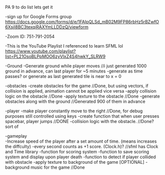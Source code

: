 PA 9 to do list lets get it

-sign up for Google Forms group
https://docs.google.com/forms/d/e/1FAIpQLSd_mB02M9FP86rbHz5rBZwfO6XsjI8BC3texqiRAXYmLLDDzQ/viewform

-Zoom ID: 751-791-2054

-This is the YouTube Playlist I referenced to learn SFML lol https://www.youtube.com/playlist?list=PL21OsoBLPpMOO6zyVlxZ4S4hwkY_SLRW9

-Ground
-Generate ground while player moves //i just generated 1000 ground in advance, can last player for ~5 minutes
-generate as time passes? or generate as last generated tile is near to x = 0

-obstacles
	-create obstacles for the game	//Done, but using vectors, if collision is applied, animation cannot be applied vice versa
	-apply collision logic on the obstacle	//Done
	-apply texture to the obstacle		//Done
	-generate obstacles along with the ground	//Generated 900 of them in advance

-player
	-make player constantly move to the right	//Done, for debug purposes still controlled using keys
	-create function that when user presses spacebar, player jumps //DONE
	-collision logic with the obstacle.	//Done? sort of

-gameplay	
	-Increase speed of the player after a set amount of time. (means increases the diffculty)
	-every second counts as +1 score. (Clock.h)? //sfml has Clock and Time library
	-function for scoring system
	-function to save scoring system and display upon player death
	-function to detect if player collided with obstacle
	-apply texture to background of the game [OPTIONAL]
	-background music for the game //Done
